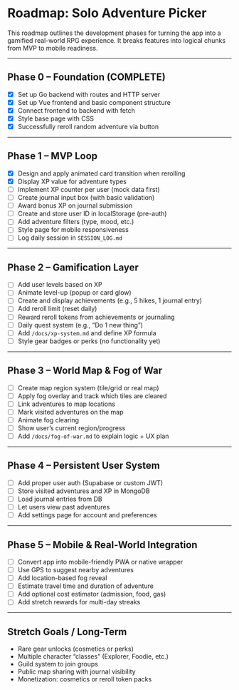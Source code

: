#  Roadmap: Solo Adventure Picker

This roadmap outlines the development phases for turning the app into a gamified real-world RPG experience. It breaks features into logical chunks from MVP to mobile readiness.

---

##  Phase 0 – Foundation (COMPLETE)
- [x] Set up Go backend with routes and HTTP server
- [x] Set up Vue frontend and basic component structure
- [x] Connect frontend to backend with fetch
- [x] Style base page with CSS
- [x] Successfully reroll random adventure via button

---

##  Phase 1 – MVP Loop
- [x] Design and apply animated card transition when rerolling
- [x] Display XP value for adventure types
- [ ] Implement XP counter per user (mock data first)
- [ ] Create journal input box (with basic validation)
- [ ] Award bonus XP on journal submission
- [ ] Create and store user ID in localStorage (pre-auth)
- [ ] Add adventure filters (type, mood, etc.)
- [ ] Style page for mobile responsiveness
- [ ] Log daily session in `SESSION_LOG.md`

---

##  Phase 2 – Gamification Layer
- [ ] Add user levels based on XP
- [ ] Animate level-up (popup or card glow)
- [ ] Create and display achievements (e.g., 5 hikes, 1 journal entry)
- [ ] Add reroll limit (reset daily)
- [ ] Reward reroll tokens from achievements or journaling
- [ ] Daily quest system (e.g., “Do 1 new thing”)
- [ ] Add `/docs/xp-system.md` and define XP formula
- [ ] Style gear badges or perks (no functionality yet)

---

##  Phase 3 – World Map & Fog of War
- [ ] Create map region system (tile/grid or real map)
- [ ] Apply fog overlay and track which tiles are cleared
- [ ] Link adventures to map locations
- [ ] Mark visited adventures on the map
- [ ] Animate fog clearing
- [ ] Show user’s current region/progress
- [ ] Add `/docs/fog-of-war.md` to explain logic + UX plan

---

##  Phase 4 – Persistent User System
- [ ] Add proper user auth (Supabase or custom JWT)
- [ ] Store visited adventures and XP in MongoDB
- [ ] Load journal entries from DB
- [ ] Let users view past adventures
- [ ] Add settings page for account and preferences

---

##  Phase 5 – Mobile & Real-World Integration
- [ ] Convert app into mobile-friendly PWA or native wrapper
- [ ] Use GPS to suggest nearby adventures
- [ ] Add location-based fog reveal
- [ ] Estimate travel time and duration of adventure
- [ ] Add optional cost estimator (admission, food, gas)
- [ ] Add stretch rewards for multi-day streaks

---

##  Stretch Goals / Long-Term
- Rare gear unlocks (cosmetics or perks)
- Multiple character “classes” (Explorer, Foodie, etc.)
- Guild system to join groups
- Public map sharing with journal visibility
- Monetization: cosmetics or reroll token packs
